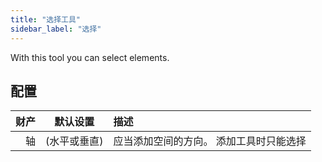 ```yaml
---
title: "选择工具"
sidebar_label: "选择"
---
```



With this tool you can select elements.

## 配置

| 财产 |  默认设置   | 描述                   |
| --:|:-------:|:-------------------- |
|  轴 | (水平或垂直) | 应当添加空间的方向。 添加工具时只能选择 |
